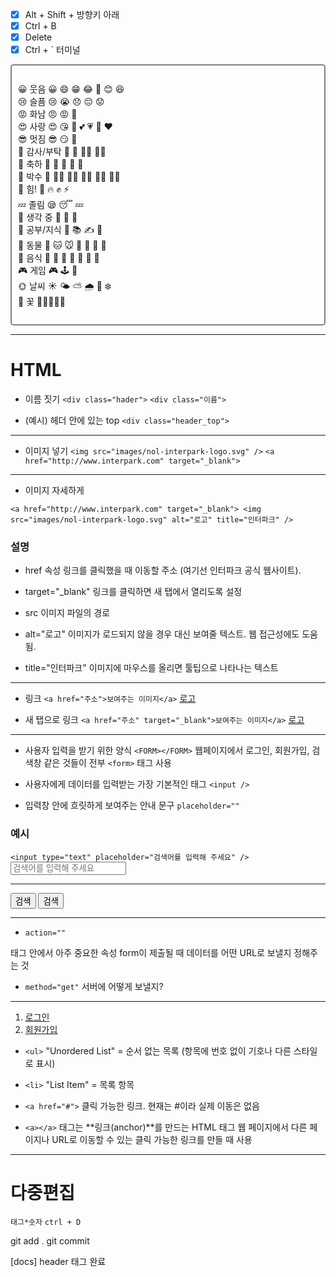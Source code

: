 - [x] Alt + Shift + 방향키 아래
- [x] Ctrl + B
- [x] Delete
- [x] Ctrl + ` 터미널
<div style="border: 2px solid gray; padding: 10px; border-radius: 5px;">
<br>
😀 웃음	😀 😄 😁 😂 🤣 😊 😆
<br>
😢 슬픔	😢 😭 😞 😔 😟
<br>
😡 화남	😠 😡 🤬
<br>
😍 사랑	😍 😘 💖 💕 💗 💓 ❤️
<br>
😎 멋짐	😎 😏 🤠
<br>
🙏 감사/부탁	🙏 🤲 🙇‍♂️ 🙇‍♀️
<br>
🎉 축하	🎉 🎊 🥳 🎈 🎂
<br>
👏 박수	👏 👏🏻 👏🏼 👏🏽 👏🏾 👏🏿
<br>
💪 힘!	💪 🔥 ✊ ⚡
<br>
💤 졸림	😪 😴 💤
<br>
🤔 생각 중	🤔 🧐 💭
<br>
🧠 공부/지식	🧠 📚 ✍️ 📝
<br>
🐶 동물	🐶 🐱 🐭 🐰 🐻 🦊 🐼
<br>
🍎 음식	🍎 🍕 🍔 🍟 🍩 🍫 🍓
<br>
🎮 게임	🎮 🕹️ 👾
<br>
🌞 날씨	☀️ 🌤️ ⛅ 🌧️ 🌈 ❄️
<br>
🌸 꽃 🌼💐🌺🌻🌹
<br>
<br>
</div>

---

# HTML

- 이름 짓기
  `<div class="hader">`
  `<div class="이름">`

- (예시) 헤더 안에 있는 top
  `<div class="header_top">`

---

- 이미지 넣기
  `<img src="images/nol-interpark-logo.svg" />`
  `<a href="http://www.interpark.com" target="_blank">`

---

- 이미지 자세하게

`<a href="http://www.interpark.com" target="_blank">
<img src="images/nol-interpark-logo.svg" alt="로고" title="인터파크" />`

### 설명

- href 속성
  링크를 클릭했을 때 이동할 주소 (여기선 인터파크 공식 웹사이트).

- target="\_blank"
  링크를 클릭하면 새 탭에서 열리도록 설정

- src
  이미지 파일의 경로

- alt="로고"
  이미지가 로드되지 않을 경우 대신 보여줄 텍스트. 웹 접근성에도 도움 됨.

- title="인터파크"
  이미지에 마우스를 올리면 툴팁으로 나타나는 텍스트

---

- 링크
  `<a href="주소">보여주는 이미지</a>`
  <a href="http://www.naver.com">로고</a>

- 새 탭으로 링크
  `<a href="주소" target="_blank">보여주는 이미지</a>`
  <a href="http://naver.com" target="_blank">로고</a>

---

- 사용자 입력을 받기 위한 양식
  `<FORM></FORM>`
  웹페이지에서 로그인, 회원가입, 검색창 같은 것들이 전부 `<form>` 태그 사용

- 사용자에게 데이터를 입력받는 가장 기본적인 태그
  `<input />`

- 입력창 안에 흐릿하게 보여주는 안내 문구
  `placeholder=""`

### 예시

`<input type="text" placeholder="검색어를 입력해 주세요" />`
<input type="text" placeholder="검색어를 입력해 주세요" />

---

<input type="button" value="검색" />
<input type="submit" value="검색" />

---

- `action=""`
<form> 태그 안에서 아주 중요한 속성
form이 제출될 때 데이터를 어떤 URL로 보낼지 정해주는 것

<br>

- `method="get"`
  서버에 어떻게 보낼지?

---

  <ol>
    <li><a href="#">로그인</a></li>
    <li><a href="#">회원가입</a></li>
  </ol>

- `<ul>`
  "Unordered List" = 순서 없는 목록
  (항목에 번호 없이 기호나 다른 스타일로 표시)

- `<li>`
  "List Item" = 목록 항목

- `<a href="#">`
  클릭 가능한 링크. 현재는 #이라 실제 이동은 없음

- `<a></a>`
  태그는 **링크(anchor)**를 만드는 HTML 태그
  웹 페이지에서 다른 페이지나 URL로 이동할 수 있는 클릭 가능한 링크를 만들 때 사용

---

# 다중편집

`태그*숫자`
`ctrl + D`

git add .
git commit

[docs] header 태그 완료
